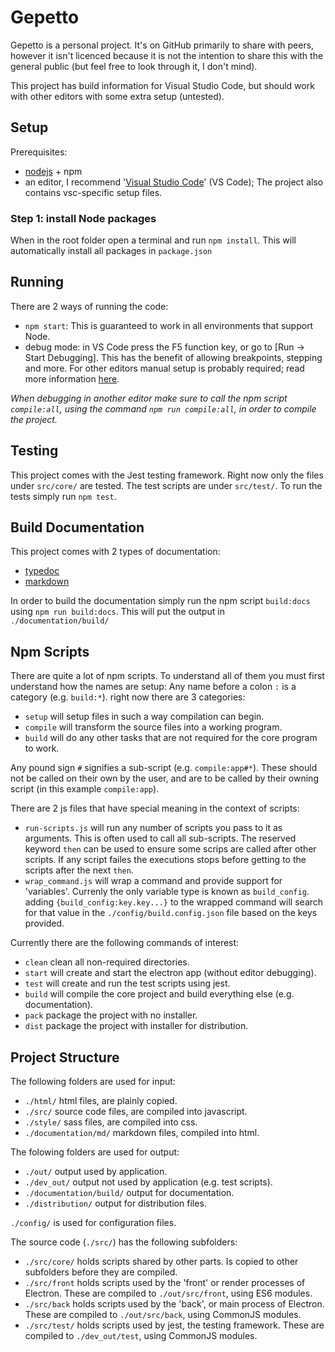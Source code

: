 # Gepetto
Gepetto is a personal project.
It's on GitHub primarily to share with peers, however it isn't licenced because it is not the intention to share this with the general public (but feel free to look through it, I don't mind).

This project has build information for Visual Studio Code, but should work with other editors with some extra setup (untested).

## Setup
Prerequisites:

- [nodejs](https://nodejs.org/en/download/) + npm
- an editor, I recommend '[Visual Studio Code](https://code.visualstudio.com/Download)' (VS Code); The project also contains vsc-specific setup files.

### Step 1: install Node packages
When in the root folder open a terminal and run `npm install`.
This will automatically install all packages in `package.json`

## Running
There are 2 ways of running the code:

- `npm start`:
This is guaranteed to work in all environments that support Node.
- debug mode: in VS Code press the F5 function key, or go to [Run -> Start Debugging].
This has the benefit of allowing breakpoints, stepping and more.
For other editors manual setup is probably required; read more information [here](https://nodejs.org/en/docs/guides/debugging-getting-started/).

*When debugging in another editor make sure to call the npm script `compile:all`, using the command `npm run compile:all`, in order to compile the project.*

## Testing
This project comes with the Jest testing framework.
Right now only the files under `src/core/` are tested.
The test scripts are under `src/test/`.
To run the tests simply run `npm test`.

## Build Documentation
This project comes with 2 types of documentation:
- [typedoc](https://typedoc.org/)
- [markdown](https://en.wikipedia.org/wiki/Markdown)

In order to build the documentation simply run the npm script `build:docs` using `npm run build:docs`.
This will put the output in `./documentation/build/`

## Npm Scripts
There are quite a lot of npm scripts.
To understand all of them you must first understand how the names are setup:
Any name before a colon `:` is a category (e.g. `build:*`). right now there are 3 categories:

- `setup` will setup files in such a way compilation can begin.
- `compile` will transform the source files into a working program.
- `build` will do any other tasks that are not required for the core program to work.

Any pound sign `#` signifies a sub-script (e.g. `compile:app#*`).
These should not be called on their own by the user, and are to be called by their owning script (in this example `compile:app`).

There are 2 js files that have special meaning in the context of scripts:

- `run-scripts.js` will run any number of scripts you pass to it as arguments. This is often used to call all sub-scripts. The reserved keyword `then` can be used to ensure some scrips are called after other scripts. If any script failes the executions stops before getting to the scripts after the next `then`.
- `wrap_command.js` will wrap a command and provide support for 'variables'. Currenly the only variable type is known as `build_config`. adding `{build_config:key.key...}` to the wrapped command will search for that value in the `./config/build.config.json` file based on the keys provided.

Currently there are the following commands of interest:

- `clean` clean all non-required directories.
- `start` will create and start the electron app (without editor debugging).
- `test` will create and run the test scripts using jest.
- `build` will compile the core project and build everything else (e.g. documentation).
- `pack` package the project with no installer.
- `dist` package the project with installer for distribution.

## Project Structure
The following folders are used for input:

- `./html/` html files, are plainly copied.
- `./src/` source code files, are compiled into javascript.
- `./style/` sass files, are compiled into css.
- `./documentation/md/` markdown files, compiled into html.

The folowing folders are used for output:

- `./out/` output used by application.
- `./dev_out/` output not used by application (e.g. test scripts).
- `./documentation/build/` output for documentation.
- `./distribution/` output for distribution files.

`./config/` is used for configuration files.

The source code (`./src/`) has the following subfolders:
- `./src/core/` holds scripts shared by other parts. Is copied to other subfolders before they are compiled.
- `./src/front` holds scripts used by the 'front' or render processes of Electron. These are compiled to `./out/src/front`, using ES6 modules.
- `./src/back` holds scripts used by the 'back', or main process of Electron. These are compiled to `./out/src/back`, using CommonJS modules.
- `./src/test/` holds scripts used by jest, the testing framework. These are compiled to `./dev_out/test`, using CommonJS modules.
